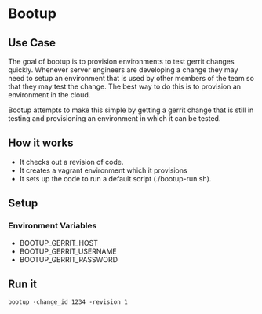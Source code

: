 # Bootup #

## Use Case ##

The goal of bootup is to provision environments to test gerrit changes
quickly. Whenever server engineers are developing a change they may
need to setup an environment that is used by other members of the team
so that they may test the change. The best way to do this is to
provision an environment in the cloud.

Bootup attempts to make this simple by getting a gerrit change that is
still in testing and provisioning an environment in which it can be
tested.

## How it works ##

- It checks out a revision of code.
- It creates a vagrant environment which it provisions
- It sets up the code to run a default script (./bootup-run.sh).

## Setup ##

### Environment Variables ###

 - BOOTUP_GERRIT_HOST
 - BOOTUP_GERRIT_USERNAME
 - BOOTUP_GERRIT_PASSWORD

## Run it ##

    bootup -change_id 1234 -revision 1
